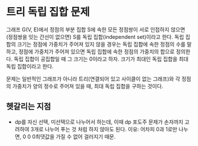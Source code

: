 # 트리 독립 집합 문제 

그래프 G(V, E)에서 정점의 부분 집합 S에 속한 모든 정점쌍이 서로 인접하지 않으면 (정점쌍을 잇는 간선이 없으면) S를 독립 집합(independent set)이라고 한다. 독립 집합의 크기는 정점에 가중치가 주어져 있지 않을 경우는 독립 집합에 속한 정점의 수를 말하고, 정점에 가중치가 주어져 있으면 독립 집합에 속한 정점의 가중치의 합으로 정의한다. 독립 집합이 공집합일 때 그 크기는 0이라고 하자. 크기가 최대인 독립 집합을 최대 독립 집합이라고 한다.

문제는 일반적인 그래프가 아니라 트리(연결되어 있고 사이클이 없는 그래프)와 각 정점의 가중치가 양의 정수로 주어져 있을 때, 최대 독립 집합을 구하는 것이다.

## 헷갈리는 지점

- dp를 자신 선택, 미선택으로 나누어서 하는데, 이때 dp 포도주 문제가 손자까지 고려하여 3개로 나누어 푸는 것 처럼 하지 않아도 된다.
	이유: 어차피 0과 1로만 나누면,  0 0 0최댓값을 가질 수 없어 걸러지기 때문.